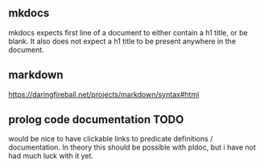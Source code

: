 
## mkdocs
mkdocs expects first line of a document to either contain a h1 title, or be blank. It also does not expect a h1 title to be present anywhere in the document.

## markdown 
https://daringfireball.net/projects/markdown/syntax#html

## prolog code documentation TODO
would be nice to have clickable links to predicate definitions / documentation. In theory this should be possible with pldoc, but i have not had much luck with it yet. 



